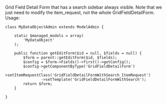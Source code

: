 Grid Field Detail Form that has a search sidebar always visible. Note that we just need to modify the item_request,
not the whole GridFieldDetailForm. Usage:

	class MyDataObjectAdmin extends ModelAdmin {

		static $managed_models = array(
		    'MyDataObject'
		);

		public function getEditForm($id = null, $fields = null) {
		    $form = parent::getEditForm($id, $fields);
		    $config = $form->Fields()->first()->getConfig();
		    $config->getComponentByType('GridFieldDetailForm')
		            ->setItemRequestClass('GridFieldDetailFormWithSearch_ItemRequest')
		            ->setTemplate('GridFieldDetailFormWithSearch');
		    return $form;
		}

	}